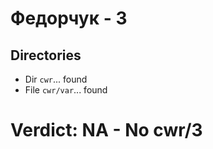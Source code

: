 # Федорчук - 3
## Directories
- Dir `cwr`... found
- File `cwr/var`... found
# Verdict: **NA** - No cwr/3
